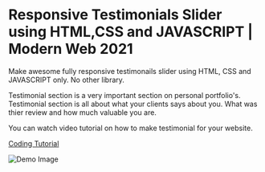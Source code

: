 # Responsive Testimonials Slider using HTML,CSS and JAVASCRIPT | Modern Web 2021

Make awesome fully responsive testimonails slider using HTML, CSS and JAVASCRIPT only. No other library. 

Testimonial section is a very important section on personal portfolio's. Testimonial section is all about what your clients says about you. What was thier review and how much valuable you are.

You can watch video tutorial on how to make testimonial for your website.

[Coding Tutorial](https://youtu.be/BTWQSy51YtA)

![Demo Image](https://res.cloudinary.com/practicaldev/image/fetch/s--WjzFM4Fb--/c_imagga_scale,f_auto,fl_progressive,h_420,q_auto,w_1000/https://dev-to-uploads.s3.amazonaws.com/uploads/articles/gco645g3jkv5yc0xypba.png)